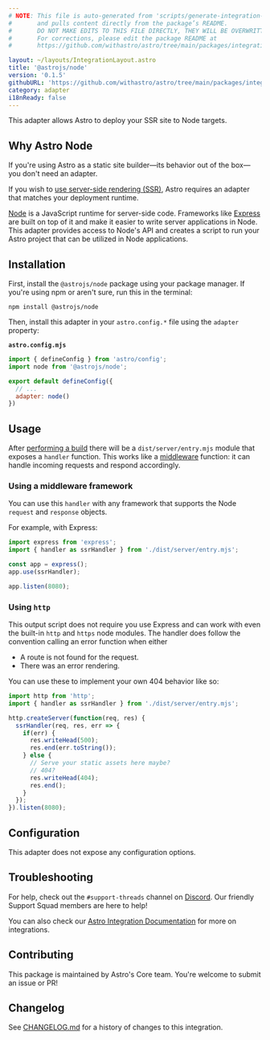 ```yaml
---
# NOTE: This file is auto-generated from 'scripts/generate-integration-pages.ts'
#       and pulls content directly from the package’s README.
#       DO NOT MAKE EDITS TO THIS FILE DIRECTLY, THEY WILL BE OVERWRITTEN!
#       For corrections, please edit the package README at
#       https://github.com/withastro/astro/tree/main/packages/integrations/node/

layout: ~/layouts/IntegrationLayout.astro
title: '@astrojs/node'
version: '0.1.5'
githubURL: 'https://github.com/withastro/astro/tree/main/packages/integrations/node/'
category: adapter
i18nReady: false
---
```


This adapter allows Astro to deploy your SSR site to Node targets.

## Why Astro Node

If you're using Astro as a static site builder—its behavior out of the box—you don't need an adapter.

If you wish to [use server-side rendering (SSR)](/en/guides/server-side-rendering/), Astro requires an adapter that matches your deployment runtime.

[Node](https://nodejs.org/en/) is a JavaScript runtime for server-side code. Frameworks like [Express](https://expressjs.com/) are built on top of it and make it easier to write server applications in Node. This adapter provides access to Node's API and creates a script to run your Astro project that can be utilized in Node applications.

## Installation

First, install the `@astrojs/node` package using your package manager. If you're using npm or aren't sure, run this in the terminal:

```shell
npm install @astrojs/node
```

Then, install this adapter in your `astro.config.*` file using the `adapter` property:

**`astro.config.mjs`**

```js
import { defineConfig } from 'astro/config';
import node from '@astrojs/node';

export default defineConfig({
  // ...
  adapter: node()
})
```

## Usage

After [performing a build](/en/guides/deploy/) there will be a `dist/server/entry.mjs` module that exposes a `handler` function. This works like a [middleware](https://expressjs.com/en/guide/using-middleware.html) function: it can handle incoming requests and respond accordingly.

### Using a middleware framework

You can use this `handler` with any framework that supports the Node `request` and `response` objects.

For example, with Express:

```js
import express from 'express';
import { handler as ssrHandler } from './dist/server/entry.mjs';

const app = express();
app.use(ssrHandler);

app.listen(8080);
```

### Using `http`

This output script does not require you use Express and can work with even the built-in `http` and `https` node modules. The handler does follow the convention calling an error function when either

*   A route is not found for the request.
*   There was an error rendering.

You can use these to implement your own 404 behavior like so:

```js
import http from 'http';
import { handler as ssrHandler } from './dist/server/entry.mjs';

http.createServer(function(req, res) {
  ssrHandler(req, res, err => {
    if(err) {
      res.writeHead(500);
      res.end(err.toString());
    } else {
      // Serve your static assets here maybe?
      // 404?
      res.writeHead(404);
      res.end();
    }
  });
}).listen(8080);
```

## Configuration

This adapter does not expose any configuration options.

## Troubleshooting

For help, check out the `#support-threads` channel on [Discord](https://astro.build/chat). Our friendly Support Squad members are here to help!

You can also check our [Astro Integration Documentation][astro-integration] for more on integrations.

## Contributing

This package is maintained by Astro's Core team. You're welcome to submit an issue or PR!

## Changelog

See [CHANGELOG.md](https://github.com/withastro/astro/tree/main/packages/integrations/node/CHANGELOG.md) for a history of changes to this integration.

[astro-integration]: /en/guides/integrations-guide/
